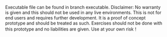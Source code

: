 Executable file can be found in branch executable.
Disclaimer: No warranty is given and this should not be used in any live environments. This is not for end users and requires further development. It is a proof of concept prototype and should be treated as such. Exercises should not be done with this prototype and no liabilities are given. Use at your own risk！

